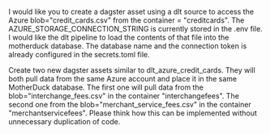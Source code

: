 I would like you to create a dagster asset using a dlt source to access the Azure blob="credit_cards.csv" from the container = "creditcards". The AZURE_STORAGE_CONNECTION_STRING is currently stored in the .env file. I would like the dlt pipeline to load the contents of that file into the motherduck database. The database name and the connection token is already configured in the secrets.toml file.

Create two new dagster assets similar to dlt_azure_credit_cards. They will both pull data from the same Azure account and place it in the same MotherDuck database. The first one will pull data from the blob="interchange_fees.csv" in the container "interchangefees". The second one from the blob="merchant_service_fees.csv" in the container "merchantservicefees". Please think how this can be implemented without unnecessary duplication of code.
         
